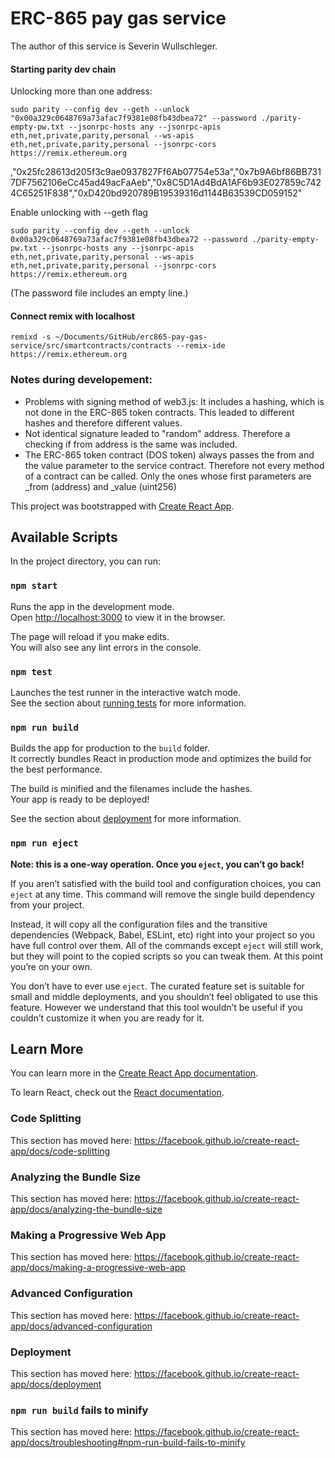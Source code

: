 # ERC-865 pay gas service

The author of this service is Severin Wullschleger.






#### Starting parity dev chain
Unlocking more than one address:
```
sudo parity --config dev --geth --unlock "0x00a329c0648769a73afac7f9381e08fb43dbea72" --password ./parity-empty-pw.txt --jsonrpc-hosts any --jsonrpc-apis eth,net,private,parity,personal --ws-apis eth,net,private,parity,personal --jsonrpc-cors https://remix.ethereum.org
```
,"0x25fc28613d205f3c9ae0937827Ff6Ab07754e53a","0x7b9A6bf86BB7317DF7562106eCc45ad49acFaAeb","0x8C5D1Ad4BdA1AF6b93E027859c7424C65251F838","0xD420bd920789B19539316d1144B63539CD059152"

Enable unlocking with --geth flag
```
sudo parity --config dev --geth --unlock 0x00a329c0648769a73afac7f9381e08fb43dbea72 --password ./parity-empty-pw.txt --jsonrpc-hosts any --jsonrpc-apis eth,net,private,parity,personal --ws-apis eth,net,private,parity,personal --jsonrpc-cors https://remix.ethereum.org
```

(The password file includes an empty line.)

#### Connect remix with localhost
```
remixd -s ~/Documents/GitHub/erc865-pay-gas-service/src/smartcontracts/contracts --remix-ide https://remix.ethereum.org
```


### Notes during developement:
* Problems with signing method of web3.js: It includes a hashing, which is not done in the ERC-865 token contracts. This leaded to different hashes and therefore different values.
* Not identical signature leaded to "random" address. Therefore a checking if from address is the same was included.
* The ERC-865 token contract (DOS token) always passes the from and the value parameter to the service contract. Therefore not every method of a contract can be called. Only the ones whose first parameters are _from (address) and _value (uint256)


This project was bootstrapped with [Create React App](https://github.com/facebook/create-react-app).

## Available Scripts

In the project directory, you can run:

### `npm start`

Runs the app in the development mode.<br>
Open [http://localhost:3000](http://localhost:3000) to view it in the browser.

The page will reload if you make edits.<br>
You will also see any lint errors in the console.

### `npm test`

Launches the test runner in the interactive watch mode.<br>
See the section about [running tests](https://facebook.github.io/create-react-app/docs/running-tests) for more information.

### `npm run build`

Builds the app for production to the `build` folder.<br>
It correctly bundles React in production mode and optimizes the build for the best performance.

The build is minified and the filenames include the hashes.<br>
Your app is ready to be deployed!

See the section about [deployment](https://facebook.github.io/create-react-app/docs/deployment) for more information.

### `npm run eject`

**Note: this is a one-way operation. Once you `eject`, you can’t go back!**

If you aren’t satisfied with the build tool and configuration choices, you can `eject` at any time. This command will remove the single build dependency from your project.

Instead, it will copy all the configuration files and the transitive dependencies (Webpack, Babel, ESLint, etc) right into your project so you have full control over them. All of the commands except `eject` will still work, but they will point to the copied scripts so you can tweak them. At this point you’re on your own.

You don’t have to ever use `eject`. The curated feature set is suitable for small and middle deployments, and you shouldn’t feel obligated to use this feature. However we understand that this tool wouldn’t be useful if you couldn’t customize it when you are ready for it.

## Learn More

You can learn more in the [Create React App documentation](https://facebook.github.io/create-react-app/docs/getting-started).

To learn React, check out the [React documentation](https://reactjs.org/).

### Code Splitting

This section has moved here: https://facebook.github.io/create-react-app/docs/code-splitting

### Analyzing the Bundle Size

This section has moved here: https://facebook.github.io/create-react-app/docs/analyzing-the-bundle-size

### Making a Progressive Web App

This section has moved here: https://facebook.github.io/create-react-app/docs/making-a-progressive-web-app

### Advanced Configuration

This section has moved here: https://facebook.github.io/create-react-app/docs/advanced-configuration

### Deployment

This section has moved here: https://facebook.github.io/create-react-app/docs/deployment

### `npm run build` fails to minify

This section has moved here: https://facebook.github.io/create-react-app/docs/troubleshooting#npm-run-build-fails-to-minify
